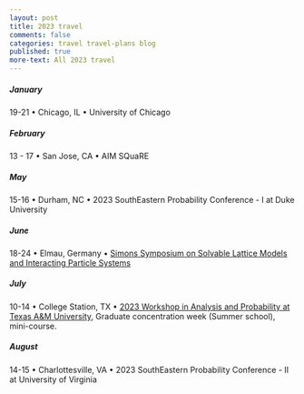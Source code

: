 ```yaml
---
layout: post
title: 2023 travel
comments: false
categories: travel travel-plans blog
published: true
more-text: All 2023 travel
---
```


##### January

19-21 
&bull;
Chicago, IL
&bull;
University of Chicago

<!--more-->

##### February

13 - 17
&bull; 
San Jose, CA 
&bull; 
AIM SQuaRE

<!-- ##### March -->

<!-- ##### April -->

##### May

15-16 &bull;  Durham, NC &bull; 2023 SouthEastern Probability Conference - I at Duke University


##### June

18-24 &bull; Elmau, Germany &bull;  <a href="https://www.simonsfoundation.org/event/solvable-lattice-models-and-interacting-particle-systems-2023/">Simons Symposium on Solvable Lattice Models and Interacting Particle Systems</a>

##### July

10-14 &bull; 
College Station, TX
&bull; 
<a href="https://www.math.tamu.edu/conferences/functional_analysis/PANEM.html">2023 Workshop in Analysis and Probability at Texas A&amp;M University</a>, Graduate concentration week (Summer school), mini-course.

##### August

14-15 &bull; Charlottesville, VA &bull; 2023 SouthEastern Probability Conference - II at University of Virginia

<!-- ##### September -->

<!-- ##### October  -->

<!-- ##### November -->

<!-- ##### December -->
